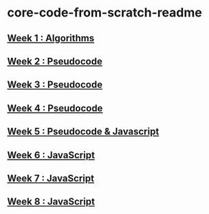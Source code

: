 # core-code-from-scratch-readme

## [Week 1 : Algorithms](./challenges/week01/)
## [Week 2 : Pseudocode](./challenges/week02/)
## [Week 3 : Pseudocode](./challenges/week03/)
## [Week 4 : Pseudocode](./challenges/week04/)
## [Week 5 : Pseudocode & Javascript](./challenges/week05/)
## [Week 6 : JavaScript](./challenges/week06/)
## [Week 7 : JavaScript](./challenges/week07/)
## [Week 8 : JavaScript](./challenges/week08/)